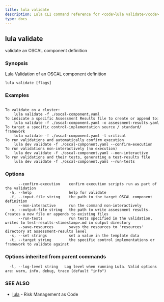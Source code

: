 ```yaml
---
title: lula validate
description: Lula CLI command reference for <code>lula validate</code>.
type: docs
---
```

## lula validate

validate an OSCAL component definition

### Synopsis

Lula Validation of an OSCAL component definition

```
lula validate [flags]
```

### Examples

```

To validate on a cluster:
	lula validate -f ./oscal-component.yaml
To indicate a specific Assessment Results file to create or append to:
	lula validate -f ./oscal-component.yaml -o assessment-results.yaml
To target a specific control-implementation source / standard/ framework
	lula validate -f ./oscal-component.yaml -t critical
To run validations and automatically confirm execution
	lula dev validate -f ./oscal-component.yaml --confirm-execution
To run validations non-interactively (no execution)
	lula dev validate -f ./oscal-component.yaml --non-interactive
To run validations and their tests, generating a test-results file
	lula dev validate -f ./oscal-component.yaml --run-tests

```

### Options

```
      --confirm-execution    confirm execution scripts run as part of the validation
  -h, --help                 help for validate
  -f, --input-file string    the path to the target OSCAL component definition
      --non-interactive      run the command non-interactively
  -o, --output-file string   the path to write assessment results. Creates a new file or appends to existing files
      --run-tests            run tests specified in the validation, writes to test-results-<timestamp>.md in output directory
      --save-resources       saves the resources to 'resources' directory at assessment-results level
  -s, --set strings          set a value in the template data
  -t, --target string        the specific control implementations or framework to validate against
```

### Options inherited from parent commands

```
  -l, --log-level string   Log level when running Lula. Valid options are: warn, info, debug, trace (default "info")
```

### SEE ALSO

* [lula](./lula.md)	 - Risk Management as Code

